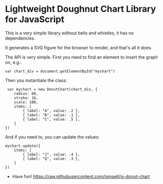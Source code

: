 Lightweight Doughnut Chart Library for JavaScript
=================================================
This is a very simple library without bells and whistles, it has no
dependencies.

It generates a SVG figure for the browser to render, and that's all it does.

The API is very simple. First you need to find an element to insert the graph on, e.g.:

    var chart_div = document.getElementById("mychart")

Then you instantiate the class:

     var mychart = new DonutChart(chart_div, {
        radius: 60,
        stroke: 16,
        scale: 100,
        items: [
            { label: "A", value: .2 },
            { label: "B", value: .1 },
            { label: "C", value: .5 },
        ]
    })

And if you need to, you can update the values:

    mychart.update({
        items: [
            { label: "J", value: .4 },
            { label: "Q", value: .3 },
        ]
    })

- Have fun!
https://raw.githubusercontent.com/ismaell/js-donut-chart
